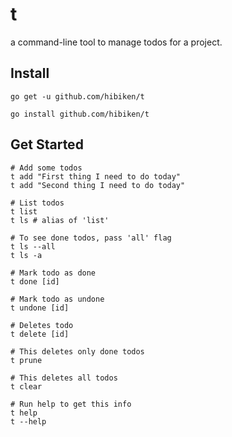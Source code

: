 # t
a command-line tool to manage todos for a project.

## Install
```shell
go get -u github.com/hibiken/t

go install github.com/hibiken/t
```


## Get Started
```shell
# Add some todos
t add "First thing I need to do today"
t add "Second thing I need to do today"

# List todos
t list
t ls # alias of 'list'

# To see done todos, pass 'all' flag
t ls --all
t ls -a

# Mark todo as done
t done [id]

# Mark todo as undone
t undone [id]

# Deletes todo
t delete [id]

# This deletes only done todos
t prune

# This deletes all todos
t clear

# Run help to get this info
t help
t --help
```